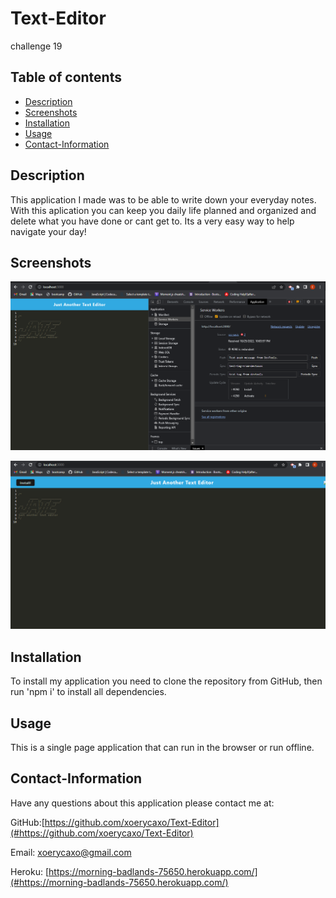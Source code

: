 # Text-Editor
challenge 19

## Table of contents

* [Description](#Description)
* [Screenshots](#Screenshots)
* [Installation](#Installation)
* [Usage](#Usage)
* [Contact-Information](#Contact-Information)

## Description

This application I made was to be able to write down your everyday notes. With this aplication you can keep you daily life planned and organized and delete what you have done or cant get to. Its a very easy way to help navigate your day!

## Screenshots

![Screenshot](./client/src/images/Screenshot%20(54).png)

![Screenshot](./client/src/images/Screenshot%20(55).png)

## Installation

To install my application you need to clone the repository from GitHub, then run 'npm i' to install all dependencies.

## Usage 

This is a single page application that can run in the browser or run offline.

## Contact-Information

Have any questions about this application please contact me at:

GitHub:[https://github.com/xoerycaxo/Text-Editor](#https://github.com/xoerycaxo/Text-Editor)

Email: [xoerycaxo@gmail.com](#xoerycaxo@yahoo.com)

Heroku: [https://morning-badlands-75650.herokuapp.com/](#https://morning-badlands-75650.herokuapp.com/)


